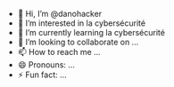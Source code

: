- 👋 Hi, I’m @danohacker
- 👀 I’m interested in la cybersécurité
- 🌱 I’m currently learning la cybersécurité
- 💞️ I’m looking to collaborate on ...
- 📫 How to reach me ...
- 😄 Pronouns: ...
- ⚡ Fun fact: ...

<!---
danohacker/danohacker is a ✨ special ✨ repository because its `README.md` (this file) appears on your GitHub profile.
You can click the Preview link to take a look at your changes.
--->

